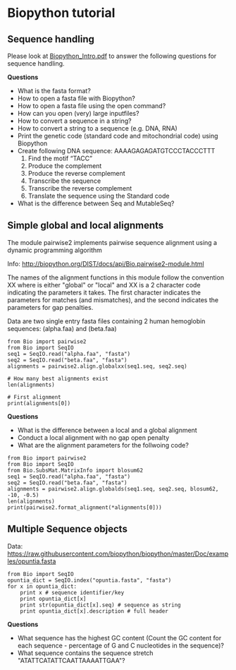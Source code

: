 # Biopython tutorial

## Sequence handling

Please look at [Biopython_Intro.pdf](../Biopython_Intro.pdf) to answer the following questions for sequence handling.

**Questions**

- What is the fasta format?
- How to open a fasta file with Biopython?
- How to open a fasta file using the open command?
- How can you open (very) large inputfiles?
- How to convert a sequence in a string?
- How to convert a string to a sequence (e.g. DNA, RNA)
- Print the genetic code (standard code and mitochondrial code) using Biopython
- Create following DNA sequence: AAAAGAGAGATGTCCCTACCCTTT
    1) Find the motif “TACC”
    2) Produce the complement
    3) Produce the reverse complement
    4) Transcribe the sequence
    5) Transcribe the reverse complement
    6) Translate the sequence using the Standard code
- What is the difference between Seq and MutableSeq?

## Simple global and local alignments

The module pairwise2 implements pairwise sequence alignment using a dynamic programming algorithm

Info: http://biopython.org/DIST/docs/api/Bio.pairwise2-module.html

The names of the alignment functions in this module follow the convention <alignment type>XX where <alignment type> is either "global" or "local" and XX is a 2 character code indicating the parameters it takes. The first character indicates the parameters for matches (and mismatches), and the second indicates the parameters for gap penalties.

Data are two single entry fasta files containing 2 human hemoglobin sequences: (alpha.faa) and (beta.faa)

```
from Bio import pairwise2
from Bio import SeqIO
seq1 = SeqIO.read("alpha.faa", "fasta")
seq2 = SeqIO.read("beta.faa", "fasta")
alignments = pairwise2.align.globalxx(seq1.seq, seq2.seq)

# How many best alignments exist
len(alignments)

# First alignment
print(alignments[0])
```

**Questions**
- What is the difference between a local and a global alignment
- Conduct a local alignment with no gap open penalty
- What are the alignment parameters for the follwoing code?

```
from Bio import pairwise2
from Bio import SeqIO
from Bio.SubsMat.MatrixInfo import blosum62
seq1 = SeqIO.read("alpha.faa", "fasta")
seq2 = SeqIO.read("beta.faa", "fasta")
alignments = pairwise2.align.globalds(seq1.seq, seq2.seq, blosum62, -10, -0.5)
len(alignments)
print(pairwise2.format_alignment(*alignments[0]))
```

## Multiple Sequence objects

Data: https://raw.githubusercontent.com/biopython/biopython/master/Doc/examples/opuntia.fasta

```
from Bio import SeqIO
opuntia_dict = SeqIO.index("opuntia.fasta", "fasta")
for x in opuntia_dict:
    print x # sequence identifier/key
    print opuntia_dict[x]
    print str(opuntia_dict[x].seq) # sequence as string
    print opuntia_dict[x].description # full header
```

**Questions**
- What sequence has the highest GC content (Count the GC content for each sequence - percentage of G and C nucleotides in the sequence)?
- What sequence contains the sequence stretch "ATATTCATATTCAATTAAAATTGAA"?

